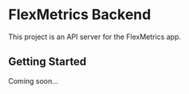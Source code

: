# FlexMetrics Backend

This project is an API server for the FlexMetrics app.

## Getting Started

Coming soon...
